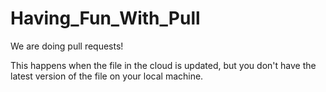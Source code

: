 # Having_Fun_With_Pull

We are doing pull requests!

This happens when the file in the cloud is updated, but you don't have the latest version of the file on your local machine.

